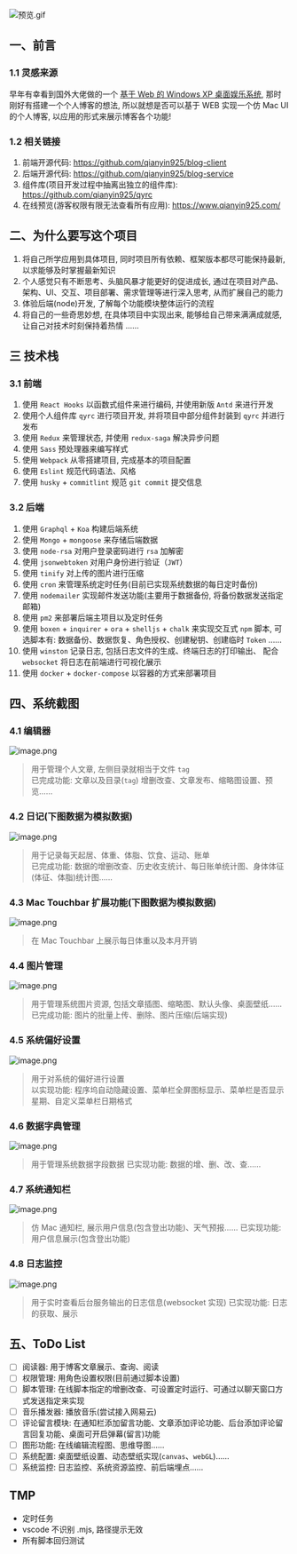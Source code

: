 
![预览.gif](https://p3-juejin.byteimg.com/tos-cn-i-k3u1fbpfcp/7f3e7b5a538f471c94ac86253e1f19a1~tplv-k3u1fbpfcp-watermark.image)

## 一、前言

### 1.1 灵感来源

早年有幸看到国外大佬做的一个 [基于 Web 的 Windows XP 桌面娱乐系统](https://winxp.now.sh/), 那时刚好有搭建一个个人博客的想法, 所以就想是否可以基于 WEB 实现一个仿 Mac UI 的个人博客, 以应用的形式来展示博客各个功能! 

### 1.2 相关链接

1. 前端开源代码: https://github.com/qianyin925/blog-client  
2. 后端开源代码: https://github.com/qianyin925/blog-service  
3. 组件库(项目开发过程中抽离出独立的组件库): https://github.com/qianyin925/qyrc  
4. 在线预览(游客权限有限无法查看所有应用): https://www.qianyin925.com/   

## 二、为什么要写这个项目

1. 将自己所学应用到具体项目, 同时项目所有依赖、框架版本都尽可能保持最新, 以求能够及时掌握最新知识
2. 个人感觉只有不断思考、头脑风暴才能更好的促进成长, 通过在项目对产品、架构、UI、交互、项目部署、需求管理等进行深入思考, 从而扩展自己的能力
3. 体验后端(node)开发, 了解每个功能模块整体运行的流程
4. 将自己的一些奇思妙想, 在具体项目中实现出来, 能够给自己带来满满成就感, 让自己对技术时刻保持着热情
……

## 三 技术栈

### 3.1 前端

1. 使用 `React Hooks` 以函数式组件来进行编码, 并使用新版 `Antd` 来进行开发
2. 使用个人组件库 `qyrc` 进行项目开发, 并将项目中部分组件封装到 `qyrc` 并进行发布
2. 使用 `Redux` 来管理状态, 并使用 `redux-saga` 解决异步问题
3. 使用 `Sass` 预处理器来编写样式
4. 使用 `Webpack` 从零搭建项目, 完成基本的项目配置
5. 使用 `Eslint` 规范代码语法、风格
6. 使用 `husky` + `commitlint` 规范 `git commit` 提交信息

### 3.2 后端

1. 使用 `Graphql` + `Koa` 构建后端系统
2. 使用 `Mongo` + `mongoose` 来存储后端数据
3. 使用 `node-rsa` 对用户登录密码进行 `rsa` 加解密
4. 使用 `jsonwebtoken` 对用户身份进行验证（`JWT`）
5. 使用 `tinify` 对上传的图片进行压缩
6. 使用 `cron` 来管理系统定时任务(目前已实现系统数据的每日定时备份)
7. 使用 `nodemailer` 实现邮件发送功能(主要用于数据备份, 将备份数据发送指定邮箱)
8. 使用 `pm2` 来部署后端主项目以及定时任务
9. 使用 `boxen` + `inquirer` + `ora` + `shelljs` + `chalk` 来实现交互式 `npm` 脚本, 可选脚本有: 数据备份、数据恢复、角色授权、创建秘钥、创建临时 `Token` ……
10. 使用 `winston` 记录日志, 包括日志文件的生成、终端日志的打印输出、 配合 `websocket` 将日志在前端进行可视化展示
11. 使用 `docker` + `docker-compose` 以容器的方式来部署项目

## 四、系统截图

### 4.1 编辑器


![image.png](https://p9-juejin.byteimg.com/tos-cn-i-k3u1fbpfcp/a973c2225a0f4b28bf1899e8a0af6b04~tplv-k3u1fbpfcp-watermark.image)

> 用于管理个人文章, 左侧目录就相当于文件 `tag`  
> 已完成功能: 文章以及目录(`tag`) 增删改查、文章发布、缩略图设置、预览……

### 4.2 日记(下图数据为模拟数据)

![image.png](https://p3-juejin.byteimg.com/tos-cn-i-k3u1fbpfcp/0974429b796d4cd3a85c575a7b5ac496~tplv-k3u1fbpfcp-watermark.image)

> 用于记录每天起居、体重、体脂、饮食、运动、账单    
> 已完成功能: 数据的增删改查、历史收支统计、每日账单统计图、身体体征(体征、体脂)统计图……

### 4.3  Mac Touchbar 扩展功能(下图数据为模拟数据)

![image.png](https://p6-juejin.byteimg.com/tos-cn-i-k3u1fbpfcp/0093b7ec32cd4a3faea8b70238a3b839~tplv-k3u1fbpfcp-watermark.image)

> 在 Mac Touchbar 上展示每日体重以及本月开销

### 4.4 图片管理

![image.png](https://p1-juejin.byteimg.com/tos-cn-i-k3u1fbpfcp/5366b5aea66441258a8ce1beefaf718c~tplv-k3u1fbpfcp-watermark.image)

> 用于管理系统图片资源, 包括文章插图、缩略图、默认头像、桌面壁纸……    
> 已完成功能: 图片的批量上传、删除、图片压缩(后端实现)

### 4.5 系统偏好设置

![image.png](https://p3-juejin.byteimg.com/tos-cn-i-k3u1fbpfcp/e66eee998663425d997e3eca594a1fac~tplv-k3u1fbpfcp-watermark.image)

> 用于对系统的偏好进行设置    
> 以实现功能: 程序坞自动隐藏设置、菜单栏全屏图标显示、菜单栏是否显示星期、自定义菜单栏日期格式

### 4.6 数据字典管理

![image.png](https://p1-juejin.byteimg.com/tos-cn-i-k3u1fbpfcp/808b37b260ad48a4b36eafadba110b24~tplv-k3u1fbpfcp-watermark.image)

> 用于管理系统数据字段数据
> 已实现功能: 数据的增、删、改、查……

### 4.7 系统通知栏

![image.png](https://p1-juejin.byteimg.com/tos-cn-i-k3u1fbpfcp/b8a4894a13b4432387d910bafe7cc85a~tplv-k3u1fbpfcp-watermark.image)

> 仿 Mac 通知栏, 展示用户信息(包含登出功能)、天气预报……
> 已实现功能: 用户信息展示(包含登出功能)

### 4.8 日志监控

![image.png](https://p1-juejin.byteimg.com/tos-cn-i-k3u1fbpfcp/2e066721f03d40a4a9b7454c77c31028~tplv-k3u1fbpfcp-watermark.image)

> 用于实时查看后台服务输出的日志信息(websocket 实现)
> 已实现功能: 日志的获取、展示

## 五、ToDo List

- [ ] 阅读器: 用于博客文章展示、查询、阅读
- [ ] 权限管理: 用角色设置权限(目前通过脚本设置)
- [ ] 脚本管理: 在线脚本指定的增删改查、可设置定时运行、可通过以聊天窗口方式发送指定来实现
- [ ] 音乐播发器: 播放音乐(尝试接入网易云)
- [ ] 评论留言模块: 在通知栏添加留言功能、文章添加评论功能、后台添加评论留言回复功能、桌面可开启弹幕(留言)功能
- [ ] 图形功能: 在线编辑流程图、思维导图……
- [ ] 系统配置: 桌面壁纸设置、动态壁纸实现(`canvas`、`webGL`)……
- [ ] 系统监控: 日志监控、系统资源监控、前后端埋点……

## TMP

- 定时任务
- vscode 不识别 .mjs, 路径提示无效
- 所有脚本回归测试
